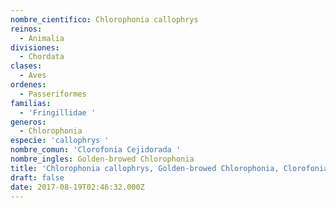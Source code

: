 ```yaml
---
nombre_cientifico: Chlorophonia callophrys
reinos:
  - Animalia
divisiones:
  - Chordata
clases:
  - Aves
ordenes:
  - Passeriformes
familias:
  - 'Fringillidae '
generos:
  - Chlorophonia
especie: 'callophrys '
nombre_comun: 'Clorofonia Cejidorada '
nombre_ingles: Golden-browed Chlorophonia
title: 'Chlorophonia callophrys, Golden-browed Chlorophonia, Clorofonia Cejidorada '
draft: false
date: 2017-08-19T02:46:32.000Z
---
```


